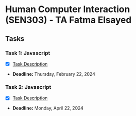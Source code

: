 # Human Computer Interaction (SEN303) - TA Fatma Elsayed

## Tasks

### Task 1: Javascript
- [x] [Task Description](https://github.com/O-Abdelaziz/HCI/blob/main/Labs/Day%201/task1.js)
- **Deadline:** Thursday, February 22, 2024
  
### Task 2: Javascript
- [x] [Task Description](https://github.com/O-Abdelaziz/HCI/blob/main/Labs/Day%201/task2.MP4)
- **Deadline:** Monday, April 22, 2024
